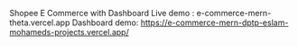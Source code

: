 Shopee E Commerce with Dashboard
Live demo : e-commerce-mern-theta.vercel.app
Dashboard demo: https://e-commerce-mern-dptp-eslam-mohameds-projects.vercel.app/ 

